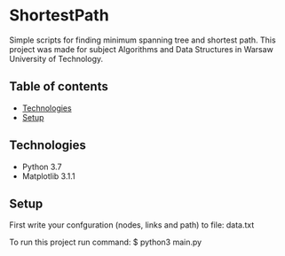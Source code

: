 # ShortestPath
Simple scripts for finding minimum spanning tree and shortest path. This project was made for subject Algorithms and Data Structures in Warsaw University of Technology.

## Table of contents
* [Technologies](#technologies)
* [Setup](#setup)

## Technologies
* Python 3.7
* Matplotlib 3.1.1

## Setup
First write your confguration (nodes, links and path) to file: data.txt

To run this project run command:
$ python3 main.py


